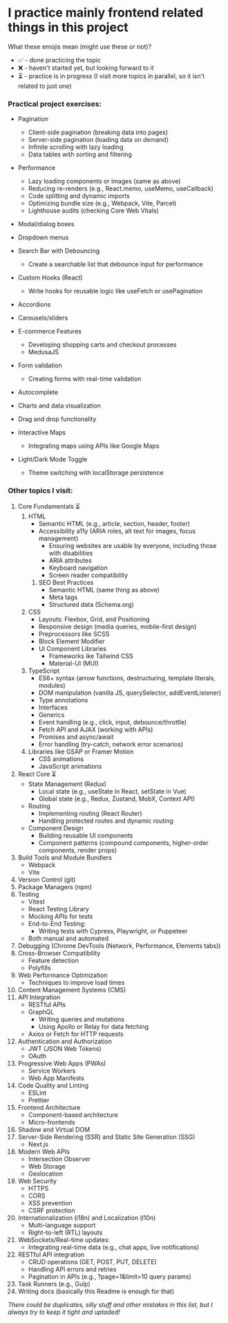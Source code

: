 # I practice mainly frontend related things in this project

What these emojis mean (might use these or not)?
- ✅ - done practicing the topic
- ❌ - haven't started yet, but looking forward to it
- ⏳ - practice is in progress (I visit more topics in parallel, so it isn't related to just one)

### Practical project exercises:
- Pagination
  - Client-side pagination (breaking data into pages)
  - Server-side pagination (loading data on demand)
  - Infinite scrolling with lazy loading
  - Data tables with sorting and filtering
- Performance
  - Lazy loading components or images (same as above)
  - Reducing re-renders (e.g., React.memo, useMemo, useCallback)
  - Code splitting and dynamic imports
  - Optimizing bundle size (e.g., Webpack, Vite, Parcel)
  - Lighthouse audits (checking Core Web Vitals)
- Modal/dialog boxes
- Dropdown menus
- Search Bar with Debouncing
  - Create a searchable list that debounce input for performance
- Custom Hooks (React)
  - Write hooks for reusable logic like useFetch or usePagination
- Accordions
- Carousels/sliders
- E-commerce Features
  - Developing shopping carts and checkout processes
  - MedusaJS
- Form validation
  - Creating forms with real-time validation
- Autocomplete

- Charts and data visualization
- Drag and drop functionality
- Interactive Maps
  - Integrating maps using APIs like Google Maps
- Light/Dark Mode Toggle
  - Theme switching with localStorage persistence
  

### Other topics I visit:
1. Core Fundamentals ⏳
   1. HTML
      - Semantic HTML (e.g., article, section, header, footer)
      - Accessibility a11y (ARIA roles, alt text for images, focus management)
        - Ensuring websites are usable by everyone, including those with disabilities
        - ARIA attributes
        - Keyboard navigation
        - Screen reader compatibility
      1. SEO Best Practices 
         - Semantic HTML (same thing as above)
         - Meta tags
         - Structured data (Schema.org)
   2. CSS
      - Layouts: Flexbox, Grid, and Positioning
      - Responsive design (media queries, mobile-first design)
      - Preprocessors like SCSS
      - Block Element Modifier
      - UI Component Libraries
        - Frameworks ike Tailwind CSS
        - Material-UI (MUI)
   3. TypeScript
      - ES6+ syntax (arrow functions, destructuring, template literals, modules)
      - DOM manipulation (vanilla JS, querySelector, addEventListener)
      - Type annotations
      - Interfaces
      - Generics
      - Event handling (e.g., click, input, debounce/throttle)
      - Fetch API and AJAX (working with APIs)
      - Promises and async/await
      - Error handling (try-catch, network error scenarios)
   4. Libraries like GSAP or Framer Motion
      - CSS animations
      - JavaScript animations
2. React Core ⏳
   - State Management (Redux)
     - Local state (e.g., useState in React, setState in Vue)
     - Global state (e.g., Redux, Zustand, MobX, Context API)
   - Routing
     - Implementing routing (React Router)
     - Handling protected routes and dynamic routing
   - Component Design
     - Building reusable UI components
     - Component patterns (compound components, higher-order components, render props)
3. Build Tools and Module Bundlers
   - Webpack
   - Vite
4. Version Control (git)
5. Package Managers (npm)
6. Testing
   - Vitest
   - React Testing Library
   - Mocking APIs for tests
   - End-to-End Testing:
     - Writing tests with Cypress, Playwright, or Puppeteer
   - Both manual and automated
7. Debugging (Chrome DevTools (Network, Performance, Elements tabs))
8. Cross-Browser Compatibility
   - Feature detection
   - Polyfills
9. Web Performance Optimization
   - Techniques to improve load times
10. Content Management Systems (CMS)
11. API Integration
    - RESTful APIs
    - GraphQL
      -  Writing queries and mutations
      -  Using Apollo or Relay for data fetching
    - Axios or Fetch for HTTP requests
12. Authentication and Authorization
    - JWT (JSON Web Tokens)
    - OAuth
13. Progressive Web Apps (PWAs)
    - Service Workers
    - Web App Manifests
14. Code Quality and Linting
    - ESLint
    - Prettier
15. Frontend Architecture
    - Component-based architecture
    - Micro-frontends
16. Shadow and Virtual DOM 
17. Server-Side Rendering (SSR) and Static Site Generation (SSG)
    - Next.js
18. Modern Web APIs
    - Intersection Observer
    - Web Storage
    - Geolocation
19. Web Security
    - HTTPS
    - CORS
    - XSS prevention
    - CSRF protection
20. Internationalization (i18n) and Localization (l10n)
    - Multi-language support
    - Right-to-left (RTL) layouts
21. WebSockets/Real-time updates:
    - Integrating real-time data (e.g., chat apps, live notifications)
22. RESTful API integration
    - CRUD operations (GET, POST, PUT, DELETE)
    - Handling API errors and retries
    - Pagination in APIs (e.g., ?page=1&limit=10 query params)
23. Task Runners (e.g., Gulp)
24. Writing docs (basically this Readme is enough for that)

_There could be duplicates, silly stuff and other mistakes in this list, but I always try to keep it tight and uptaded!_